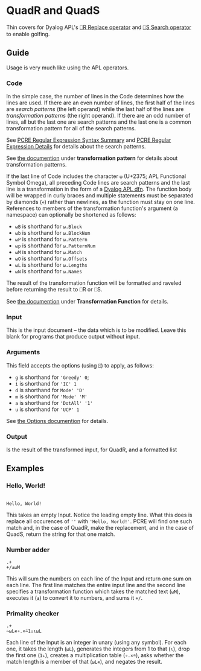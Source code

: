 # QuadR and QuadS
Thin covers for Dyalog APL's [⎕R Replace operator](http://help.dyalog.com/16.0/Content/Language/System%20Functions/r.htm) and [⎕S Search operator](http://help.dyalog.com/16.0/Content/Language/System%20Functions/r.htm) to enable golfing.

## Guide

Usage is very much like using the APL operators.

### Code
In the simple case, the number of lines in the Code determines how the lines are used. If there are an even number of lines, the first half of the lines are *search patterns* (the left operand) while the last half of the lines are *transformation patterns* (the right operand). If there are an odd number of lines, all but the last one are search patterns and the last one is a common transformation pattern for all of the search patterns.

See [PCRE Regular Expression Syntax Summary](http://help.dyalog.com/16.0/Content/Language/Appendices/PCRE%20Regular%20Expression%20Syntax%20Summary.htm) and [PCRE Regular Expression Details](http://help.dyalog.com/16.0/Content/Language/Appendices/PCRE%20Regular%20Expression%20Details.htm) for details about the search patterns.

See [the documention](http://help.dyalog.com/16.0/Content/Language/System%20Functions/r.htm) under **transformation pattern** for details about transformation patterns.

If the last line of Code includes the character `⍵` (U+2375; APL Functional Symbol Omega), all preceding Code lines are search patterns and the last line is a transformation in the form of a [Dyalog APL dfn](http://help.dyalog.com/16.0/Content/Language/Defined%20Functions%20and%20Operators/DynamicFunctions/Dynamic%20Functions%20and%20Operators.htm). The function body will be wrapped in curly braces and multiple statements must be separated by diamonds (`⋄`) rather than newlines, as the function must stay on one line.  References to members of the transformation function's argument (a namespace) can optionally be shortened as follows:

 - `⍵B` is shorthand for `⍵.Block`
 - `⍵b` is shorthand for `⍵.BlockNum`
 - `⍵P` is shorthand for `⍵.Pattern`
 - `⍵p` is shorthand for `⍵.PatternNum`
 - `⍵M` is shorthand for `⍵.Match`
 - `⍵O` is shorthand for `⍵.Offsets`
 - `⍵L` is shorthand for `⍵.Lengths`
 - `⍵N` is shorthand for `⍵.Names`

The result of the transformation function will be formatted and raveled before returning the result to ⎕R or ⎕S.

See [the documention](http://help.dyalog.com/16.0/Content/Language/System%20Functions/r.htm) under **Transformation Function** for details.
 
### Input
This is the input document – the data which is to be modified. Leave this blank for programs that produce output without input.
 
### Arguments
This field accepts the options (using `⍠`) to apply, as follows:
 
 - `g` is shorthand for `'Greedy' 0`; 
 - `i` is shorthand for `'IC' 1`
 - `d` is shorthand for `Mode' 'D'`
 - `m` is shorthand for `'Mode' 'M'`
 - `a` is shorthand for `'DotAll' '1'`
 - `u` is shorthand for `'UCP' 1`
 
See [the Options documention](http://help.dyalog.com/16.0/Content/Language/System%20Functions/r.htm#kanchor706) for details.
 
### Output

Is the result of the transformed input, for QuadR, and a formatted list

## Examples

### Hello, World!
```

Hello, World!
```
This takes an empty Input. Notice the leading empty line. What this does is replace all occurences of `''` with `'Hello, World!'`. PCRE will find one such match and, in the case of QuadR, make the replacement, and in the case of QuadS, return the string for that one match.

### Number adder
```
.+
+/⍎⍵M
```
This will sum the numbers on each line of the Input and return one sum on each line. The first line matches the entire input line and the second line specifies a transformation function which takes the matched text (`⍵M`), executes it (`⍎`) to convert it to numbers, and sums it `+/`. 

### Primality checker
```
.+
~⍵L∊∘.×⍨1↓⍳⍵L
```
Each line of the Input is an integer in unary (using any symbol). For each one, it takes the length (`⍵L`), generates the integers from 1 to that (`⍳`), drop the first one (`1↓`), creates a multiplication table (`∘.×⍨`), asks whether the match length is a member of that (`⍵L∊`), and negates the result.
